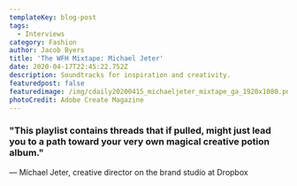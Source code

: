 ```yaml
---
templateKey: blog-post
tags:
  - Interviews
category: Fashion
author: Jacob Byers
title: 'The WFH Mixtape: Michael Jeter'
date: 2020-04-17T22:45:22.752Z
description: Soundtracks for inspiration and creativity.
featuredpost: false
featuredimage: /img/cdaily20200415_michaeljeter_mixtape_ga_1920x1080.png
photoCredit: Adobe Create Magazine
---
```

### "This playlist contains threads that if pulled, might just lead you to a path toward your very own magical creative potion album."

— Michael Jeter, creative director on the brand studio at Dropbox
